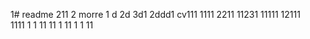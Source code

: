 1# readme 211
2 morre
1 d
2d
3d1 
2ddd1
cv111 
1111 
2211 
11231
11111 
12111  
1111
1  1
11
11
1
11 
1
1
11
